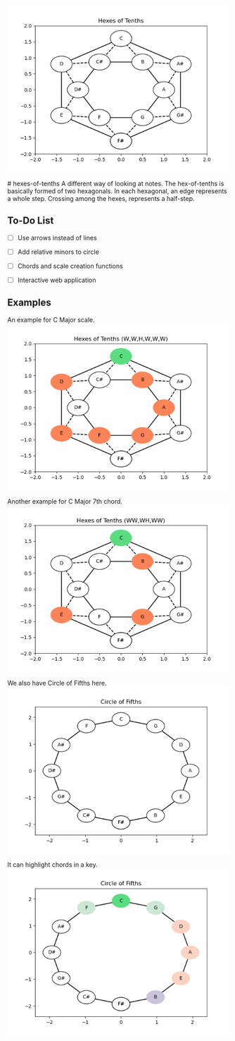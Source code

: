 <p align="center">
  <img src="/img/hex.png" width="540">
</p>
# hexes-of-tenths
A different way of looking at notes. The hex-of-tenths is basically formed of two hexagonals. In each hexagonal, an edge represents a whole step. Crossing among the hexes, represents a half-step.

## To-Do List
- [ ] Use arrows instead of lines 
- [ ] Add relative minors to circle
- [ ] Chords and scale creation functions
- [ ] Interactive web application


## Examples
An example for C Major scale.
![CMajor](https://github.com/erhant/hexes-of-tenths/blob/main/img/CMajor.png?raw=true)

Another example for C Major 7th chord.
![CMaj7](https://github.com/erhant/hexes-of-tenths/blob/main/img/Cmaj7.png?raw=true)

We also have Circle of Fifths here.
![Circle](https://github.com/erhant/hexes-of-tenths/blob/main/img/circle.png?raw=true)

It can highlight chords in a key.
![CircleC](https://github.com/erhant/hexes-of-tenths/blob/main/img/circleC.png?raw=true)